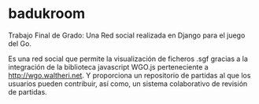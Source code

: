 # badukroom
Trabajo Final de Grado: Una Red social realizada en Django para el juego del Go.

Es una red social que permite la visualización de ficheros .sgf gracias a la integración de la biblioteca javascript WGO.js perteneciente a http://wgo.waltheri.net.
Y proporciona un repositorio de partidas al que los usuarios pueden contribuir, así como, un sistema colaborativo de revisión de partidas.

